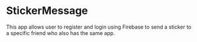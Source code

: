 # StickerMessage

This app allows user to register and login using Firebase to send a sticker to a specific friend who also has the same app.